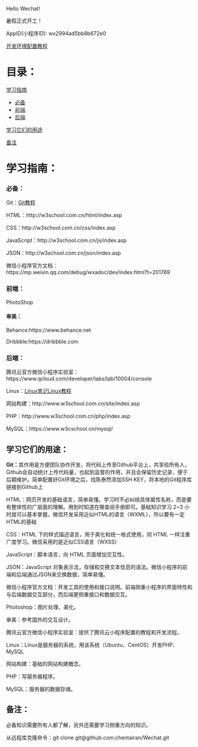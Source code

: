 Hello Wechat!

暑假正式开工！

AppID(小程序ID): wx2994ad5bb8b672e0

<p><a href=https://github.com/chentairan/Wechat/raw/master/开发环境配置教程.docx>开发环境配置教程</a><p>
<h1>目录：</h1>
<a href="#C1">学习指南</a>
<ul type="disc">
	<li><a href="#C2">必备</a></li>
	<li><a href="#C3">前端</a></li>
	<li><a href="#C4">后端</a></li>
</ul> 
<a href="#C5"><p>学习它们的用途<p></a>
<a href="#C6"><p>备注<p></a>





<a name="C1"><h1>学习指南：</h1></a>
<a name="C2"><h3>必备：</h3></a>
<p>Git：<a href=http://www.liaoxuefeng.com/wiki/0013739516305929606dd18361248578c67b8067c8c017b000>Git教程<a></p>
<p>HTML：http://w3school.com.cn/html/index.asp</p>
<p>CSS：http://w3school.com.cn/css/index.asp</p>
<p>JavaScript：http://w3school.com.cn/js/index.asp</p>
<p>JSON：http://w3school.com.cn/json/index.asp</p>
<p>微信小程序官方文档：https://mp.weixin.qq.com/debug/wxadoc/dev/index.html?t=201769</p>

<a name="C3"><h3>前端：</h3></a>
<p>PhotoShop</p>
<h4>审美：</h4>
<p>Behance:https://www.behance.net</p>
<p>Dribbble:https://dribbble.com</p>

<a name="C4"><h3>后端：</h3></a>
<p>腾讯云官方微信小程序实验室：https://www.qcloud.com/developer/labs/lab/10004/console</p>
<p>Linux：<a href=https://github.com/chentairan/Wechat/raw/master/Linux笔记.pdf>Linux笔记</a><a href=https://www.w3cschool.cn/linux/>Linux教程</a></p>
<p>网站构建：http://www.w3school.com.cn/site/index.asp</p>
<p>PHP：http://www.w3school.com.cn/php/index.asp</p>
<p>MySQL：https://www.w3cschool.cn/mysql/</p>

<a name="C5"><h2>学习它们的用途：</h2></a>
<p><b>Git：</b>其作用是方便团队协作开发，将代码上传至Github平台上，共享给所有人，Github会自动统计上传代码量，也起到监督的作用，并且会保留历史记录，便于后期维护。简单配置好Git环境之后，找陈泰然添加SSH KEY，将本地的Git程序库链接到Github上</p>
<p>HTML：网页开发的基础语言，简单易懂。学习时不必纠结具体属性名称，而是要有整体性的广层面的理解。用到时知道在哪查阅手册即可。基础知识学习 2~3 小时就可以基本掌握。微信开发采用近似HTML的语言（WXML），所以要有一定HTML的基础</p>
<p>CSS：HTML 下的样式描述语言，用于美化和统一格式使用，同 HTML 一样注重广度学习。微信采用的是近似CSS语言（WXSS）</p>
<p>JavaScript：脚本语言，向 HTML 页面增加交互性。</p>
<p>JSON：JavaScript 对象表示法，存储和交换文本信息的语法。微信小程序的前端和后端通过JSON来交换数据，简单易懂。</p>
<p>微信小程序官方文档：开发工具的使用和接口说明。前端侧重小程序的界面特性和与后端数据交互部分，而后端更侧重接口和数据交互。</p>
<p>Photoshop：图片处理、美化。</p>
<p>审美：参考国外的交互设计。</p>
<p>腾讯云官方微信小程序实验室：提供了腾讯云小程序配置的教程和开发流程。</p>
<p>Linux：Linux是服务器的系统，用该系统（Ubuntu、CentOS）开发PHP、MySQL</p>
<p>网站构建：基础的网站构建概念。</p>
<p>PHP：写服务器程序。</p>
<p>MySQL：服务器的数据存储。</p>

<a name="C6"><h2>备注：</h2></a>
<p>必备知识需要所有人都了解，另外还需要学习侧重方向的知识。</p>
<p>从远程库克隆命令：git clone git@github.com:chentairan/Wechat.git</p>
